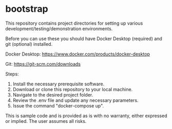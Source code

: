# bootstrap

This repository contains project directories for setting up various development/testing/demonstration environments.

Before you can use these you should have Docker Desktop (required) and git (optional) installed.

Docker Desktop: https://www.docker.com/products/docker-desktop

Git: https://git-scm.com/downloads

Steps:

1. Install the necessary prerequisite software.
2. Download or clone this repository to your local machine.
3. Navigate to the desired project folder.
4. Review the .env file and update any necessary parameters.
5. Issue the command "docker-compose up".

This is sample code and is provided as is with no warranty, either expressed or implied. The user assumes all risks.
